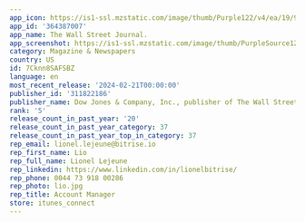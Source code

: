 ```yaml
---
app_icon: https://is1-ssl.mzstatic.com/image/thumb/Purple122/v4/ea/19/91/ea19918e-5616-7ef4-e223-ad4f67c1811b/AppIcon-0-0-1x_U007emarketing-0-7-0-sRGB-85-220.png/1024x1024bb.png
app_id: '364387007'
app_name: The Wall Street Journal.
app_screenshot: https://is1-ssl.mzstatic.com/image/thumb/PurpleSource126/v4/17/e6/02/17e60244-954a-2fb5-72aa-23a40f32779d/721326aa-917d-4904-853f-bc1cf2eefff9_COMM---192_Static-Animated-Display-Ad---WSJ-iOS-App-Store-Panels.psdPanel-1.png/1242x2688bb.png
category: Magazine & Newspapers
country: US
id: 7Cknn8SAFSBZ
language: en
most_recent_release: '2024-02-21T00:00:00'
publisher_id: '311822186'
publisher_name: Dow Jones & Company, Inc., publisher of The Wall Street Journal.
rank: '5'
release_count_in_past_year: '20'
release_count_in_past_year_category: 37
release_count_in_past_year_top_in_category: 37
rep_email: lionel.lejeune@bitrise.io
rep_first_name: Lio
rep_full_name: Lionel Lejeune
rep_linkedin: https://www.linkedin.com/in/lionelbitrise/
rep_phone: 0044 73 918 00286
rep_photo: lio.jpg
rep_title: Account Manager
store: itunes_connect
---
```

